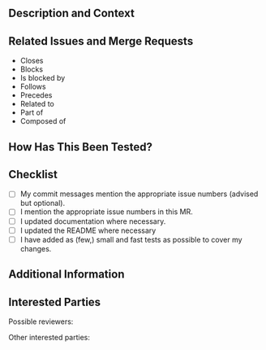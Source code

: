 ## Description and Context
<!--
Provide a brief and concise description of your proposed change. Why is this change required?  What problem does it solve?
-->

## Related Issues and Merge Requests
<!--
If applicable, let us know how this merge request is related to any other open issues or pull requests:
-->
* Closes
* Blocks
* Is blocked by
* Follows
* Precedes
* Related to
* Part of
* Composed of

## How Has This Been Tested?
<!--
Choose from these suggestions if applicable and fill the missing options.
Feel free to provide further information if useful or necessary.
-->

## Checklist
<!--
Go over all the following points, and put an `x` in all the boxes that apply. If you are unsure about any of these, please ask; we are here to help.
-->
- [ ] My commit messages mention the appropriate issue numbers (advised but optional).
- [ ] I mention the appropriate issue numbers in this MR.
- [ ] I updated documentation where necessary.
- [ ] I updated the README where necessary
- [ ] I have added as (few,) small and fast tests as possible to cover my changes.

## Additional Information
<!--
Is there anything else your fellow developers need to know in evaluating this merge request?
Feel free to add supplementary material here (e.g. screen output, log files, screenshots)
-->

## Interested Parties
<!--
If there's anyone you think should be looped in on this merge request, feel free to @mention them here. In particular, @mention possible reviewers as well as the maintainers of all the files you've touched.
-->

Possible reviewers:

Other interested parties:

